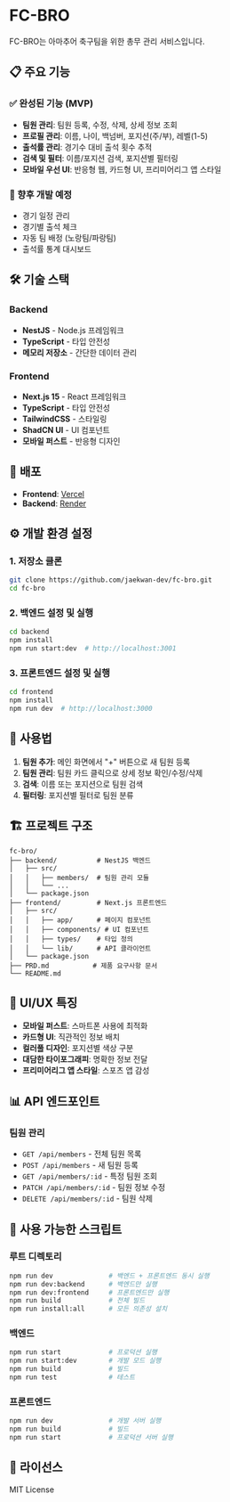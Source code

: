 # FC-BRO

FC-BRO는 아마추어 축구팀을 위한 총무 관리 서비스입니다.

## 📋 주요 기능

### ✅ 완성된 기능 (MVP)
- **팀원 관리**: 팀원 등록, 수정, 삭제, 상세 정보 조회
- **프로필 관리**: 이름, 나이, 백넘버, 포지션(주/부), 레벨(1-5)
- **출석률 관리**: 경기수 대비 출석 횟수 추적
- **검색 및 필터**: 이름/포지션 검색, 포지션별 필터링
- **모바일 우선 UI**: 반응형 웹, 카드형 UI, 프리미어리그 앱 스타일

### 🚀 향후 개발 예정
- 경기 일정 관리
- 경기별 출석 체크
- 자동 팀 배정 (노랑팀/파랑팀)
- 출석률 통계 대시보드

## 🛠 기술 스택

### Backend
- **NestJS** - Node.js 프레임워크
- **TypeScript** - 타입 안전성
- **메모리 저장소** - 간단한 데이터 관리

### Frontend  
- **Next.js 15** - React 프레임워크
- **TypeScript** - 타입 안전성
- **TailwindCSS** - 스타일링
- **ShadCN UI** - UI 컴포넌트
- **모바일 퍼스트** - 반응형 디자인

## 🚀 배포

- **Frontend**: [Vercel](https://fc-bro-frontend.vercel.app)
- **Backend**: [Render](https://fc-bro-backend.onrender.com)

## ⚙️ 개발 환경 설정

### 1. 저장소 클론
```bash
git clone https://github.com/jaekwan-dev/fc-bro.git
cd fc-bro
```

### 2. 백엔드 설정 및 실행
```bash
cd backend
npm install
npm run start:dev  # http://localhost:3001
```

### 3. 프론트엔드 설정 및 실행
```bash
cd frontend
npm install
npm run dev  # http://localhost:3000
```

## 📱 사용법

1. **팀원 추가**: 메인 화면에서 "+" 버튼으로 새 팀원 등록
2. **팀원 관리**: 팀원 카드 클릭으로 상세 정보 확인/수정/삭제
3. **검색**: 이름 또는 포지션으로 팀원 검색
4. **필터링**: 포지션별 필터로 팀원 분류

## 🏗 프로젝트 구조

```
fc-bro/
├── backend/          # NestJS 백엔드
│   ├── src/
│   │   ├── members/  # 팀원 관리 모듈
│   │   └── ...
│   └── package.json
├── frontend/         # Next.js 프론트엔드
│   ├── src/
│   │   ├── app/      # 페이지 컴포넌트
│   │   ├── components/ # UI 컴포넌트
│   │   ├── types/    # 타입 정의
│   │   └── lib/      # API 클라이언트
│   └── package.json
├── PRD.md           # 제품 요구사항 문서
└── README.md
```

## 🎨 UI/UX 특징

- **모바일 퍼스트**: 스마트폰 사용에 최적화
- **카드형 UI**: 직관적인 정보 배치
- **컬러풀 디자인**: 포지션별 색상 구분
- **대담한 타이포그래피**: 명확한 정보 전달
- **프리미어리그 앱 스타일**: 스포츠 앱 감성

## 📊 API 엔드포인트

### 팀원 관리
- `GET /api/members` - 전체 팀원 목록
- `POST /api/members` - 새 팀원 등록
- `GET /api/members/:id` - 특정 팀원 조회
- `PATCH /api/members/:id` - 팀원 정보 수정
- `DELETE /api/members/:id` - 팀원 삭제

## 🚀 사용 가능한 스크립트

### 루트 디렉토리
```bash
npm run dev              # 백엔드 + 프론트엔드 동시 실행
npm run dev:backend      # 백엔드만 실행
npm run dev:frontend     # 프론트엔드만 실행
npm run build            # 전체 빌드
npm run install:all      # 모든 의존성 설치
```

### 백엔드
```bash
npm run start            # 프로덕션 실행
npm run start:dev        # 개발 모드 실행
npm run build            # 빌드
npm run test             # 테스트
```

### 프론트엔드
```bash
npm run dev              # 개발 서버 실행
npm run build            # 빌드
npm run start            # 프로덕션 서버 실행
```

## 📝 라이선스

MIT License 